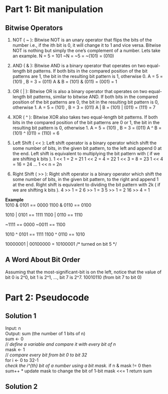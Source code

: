 # Part 1: Bit manipulation
## Bitwise Operators

1. NOT ( ~ ): Bitwise NOT is an unary operator that flips the bits of the number i.e., if the ith bit is 0, it will change it to 1 and vice versa. Bitwise NOT is nothing but simply the one’s complement of a number. Lets take an example. 
N = 5 = 101
~N = ~5 = ~(101) = (010)

2. AND ( & ): Bitwise AND is a binary operator that operates on two equal-length bit patterns. If both bits in the compared position of the bit patterns are 1, the bit in the resulting bit pattern is 1, otherwise 0.
A = 5 = (101) , B = 3 = (011) A & B = (101) & (011) = (001) = 1

3. OR ( | ): Bitwise OR is also a binary operator that operates on two equal-length bit patterns, similar to bitwise AND. If both bits in the compared position of the bit patterns are 0, the bit in the resulting bit pattern is 0, otherwise 1.
A = 5 = (101) , B = 3 = (011)
A | B = (101) | (011) = (111) = 7

4. XOR ( ^ ): Bitwise XOR also takes two equal-length bit patterns. If both bits in the compared position of the bit patterns are 0 or 1, the bit in the resulting bit pattern is 0, otherwise 1.
A = 5 = (101) , B = 3 = (011)
A ^ B = (101) ^ (011) = (110) = 6

5. Left Shift ( << ): Left shift operator is a binary operator which shift the some number of bits, in the given bit pattern, to the left and append 0 at the end. Left shift is equivalent to multiplying the bit pattern with  ( if we are shifting k bits ).
1 << 1 = 2 = 21
1 << 2 = 4 = 22 1 << 3 = 8 = 23
1 << 4 = 16 = 24 
…
1 << n = 2n

6. Right Shift ( >> ): Right shift operator is a binary operator which shift the some number of bits, in the given bit pattern, to the right and append 1 at the end. Right shift is equivalent to dividing the bit pattern with 2k ( if we are shifting k bits ).
4 >> 1 = 2
6 >> 1 = 3
5 >> 1 = 2
16 >> 4 = 1

<strong>Example</strong><br>
1010 & 0101 == 0000
1100 & 0110 == 0100

1010 | 0101 == 1111
1100 | 0110 == 1110

~1111 == 0000
~0011 == 1100

1010 ^ 0101 == 1111
1100 ^ 0110 == 1010

10000001 | 00100000 = 10100001 /* turned on bit 5 */

## A Word About Bit Order
Assuming that the most-significant-bit is on the left, notice that the value of bit 0 is 2^0, bit 1 is 2^1, ..., bit 7 is 2^7.
10010110 (from bit 7 to bit 0)

# Part 2: Pseudocode
## Solution 1
Input: n <br>
Output: sum (the number of 1 bits of n)<br>
sum <- 0 <br>
// *define a variable and compare it with every bit of n*<br>
mask <- 1 <br>
// *compare every bit from bit 0 to bit 32* <br>
for i <- 0 to 32-1<br>
</n>*check the i^{th} bit of a number using a bit mask.*
</n> if n & mask != 0 then sum++
</n>* update mask to change the bit of 1-bit
</n>mask <<= 1
return sum
## Solution 2

